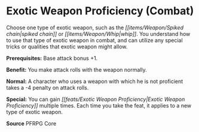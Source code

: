 ﻿---
cssclass: [feats]

---
# Exotic Weapon Proficiency (Combat)

Choose one type of exotic weapon, such as the _[[items/Weapon/Spiked chain|spiked chain]]_ or _[[items/Weapon/Whip|whip]]_. You understand how to use that type of exotic weapon in combat, and can utilize any special tricks or qualities that exotic weapon might allow.

**Prerequisites:** Base attack bonus +1.

**Benefit:** You make attack rolls with the weapon normally.

**Normal:** A character who uses a weapon with which he is not proficient takes a -4 penalty on attack rolls.

**Special:** You can gain _[[feats/Exotic Weapon Proficiency|Exotic Weapon Proficiency]]_ multiple times. Each time you take the feat, it applies to a new type of exotic weapon.

**Source** PFRPG Core
